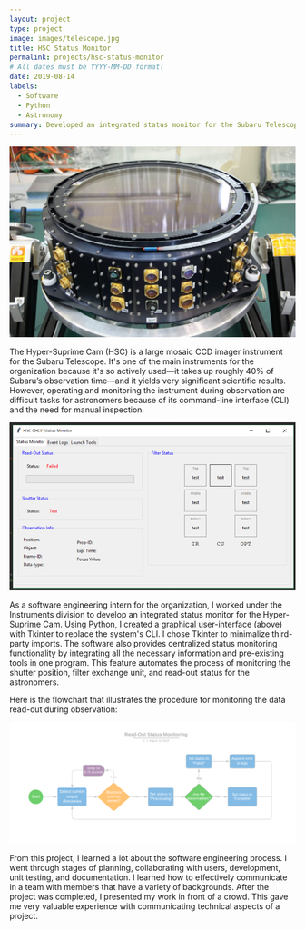 ```yaml
---
layout: project
type: project
image: images/telescope.jpg
title: HSC Status Monitor
permalink: projects/hsc-status-monitor
# All dates must be YYYY-MM-DD format!
date: 2019-08-14
labels:
  - Software
  - Python
  - Astronomy
summary: Developed an integrated status monitor for the Subaru Telescope's Hyper-Suprime Cam instrument.
---
```


<img class="ui image" src="../images/Instrument.jpg">


The Hyper-Suprime Cam (HSC) is a large mosaic CCD imager instrument for the Subaru Telescope. It's one of the main instruments for the organization because it's so actively used—it takes up roughly 40% of Subaru’s observation time—and it yields very significant scientific results. However, operating and monitoring the instrument during observation are difficult tasks for astronomers because of its command-line interface (CLI) and the need for manual inspection.

<img class="ui image" src="../images/HSC_Monitor.png">

As a software engineering intern for the organization, I worked under the Instruments division to develop an integrated status monitor for the Hyper-Suprime Cam. Using Python, I created a graphical user-interface (above) with Tkinter to replace the system's CLI. I chose Tkinter to minimalize third-party imports. The software also provides centralized status monitoring functionality by integrating all the necessary information and pre-existing tools in one program. This feature automates the process of monitoring the shutter position, filter exchange unit, and read-out status for the astronomers.

Here is the flowchart that illustrates the procedure for monitoring the data read-out during observation:

<img class="ui image" src="../images/Read.png">

From this project, I learned a lot about the software engineering process. I went through stages of planning, collaborating with users, development, unit testing, and documentation. I learned how to effectively communicate in a team with members that have a variety of backgrounds. After the project was completed, I presented my work in front of a crowd. This gave me very valuable experience with communicating technical aspects of a project. 
